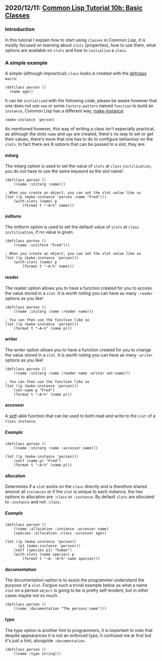 ## 2020/12/11: [Common Lisp Tutorial 10b: Basic Classes](https://www.youtube.com/watch?v=PKwm3325wk0)

### Introduction

In this tutorial I explain how to start using `classes` in Common Lisp, it is mostly focused on learning about `slots` (properties), how to use them, what options are available on `slots` and how to `initialise` a `class`.

### A simple example

A simple (although impractical) `class` looks is created with the [defclass](http://clhs.lisp.se/Body/m_defcla.htm) `macro`:

    (defclass person ()
      (name age))
      
It can be `initialised` with the following code, please be aware however that one does not use `new` or some `factory-pattern` named `function` to build an `instance`, Common Lisp has a different way, [make-instance](http://clhs.lisp.se/Body/f_mk_ins.htm):

    (make-instance 'person)
    
As mentioned however, this way of writing a class isn't especially practical, as although the slots `name` and `age` are created, there's no way to set or get their values, there's more that one has to do to configure behaviour on the `slots`. In fact there are 8 options that can be passed to a slot, they are:

#### initarg

The initarg option is used to set the value of `slots` at `class` `initilisation`, you do not have to use the same keyword as the slot name!

    (defclass person ()
        ((name :initarg :name)))
        
    ; When you create an object, you can set the slot value like so
    (let ((p (make-instance 'person :name "Fred")))
        (with-slots (name) p
            (format t "~A~%" name)))

#### initform

The initform option is used to set the default value of `slots` at `class` `initilisation`, if no value is given.

    (defclass person ()
        ((name :initform "Fred")))
        
    ; When you create an object, you can set the slot value like so
    (let ((p (make-instance 'person)))
        (with-slots (name) p
            (format t "~A~%" name)))
            

#### reader

The reader option allows you to have a function created for you to access the value stored in a `slot`. It is worth noting you can have as many `:reader` options as you like!

    (defclass person ()
        ((name :initarg :name :reader name)))
        
    ; You can then use the function like so
    (let ((p (make-instance 'person)))
        (format t "~A~%" (name p)))
    
#### writer

The writer option allows you to have a function created for you to change the value stored in a `slot`. It is worth noting you can have as many `:writer` options as you like!

    (defclass person ()
        ((name :initarg :name :reader name :writer set-name)))
        
    ; You can then use the function like so
    (let ((p (make-instance 'person)))
        (set-name p "Fred")
        (format t "~A~%" (name p)))
        
#### accessor

A [setf](http://clhs.lisp.se/Body/m_setf_.htm)-able function that can be used to both read and write to the `slot` of a `class instance`.

##### Example

    (defclass person ()
        ((name :initarg :name :accessor name)))
    
    (let ((p (make-instance 'person)))
        (setf (name p) "Fred")
        (format t "~A~%" (name p)))

#### allocation

Determines if a `slot` exists on the `class` directly and is therefore shared amonst all `instances` or if the `slot` is unique to each instance, the two options to allocation are `:class` or `:instance`. By default `slots` are allocated to `:instance` and not `:class`.

##### Example

    (defclass person ()
        ((name :allocation :instance :accessor name)
        (species :allocation :class :accessor age))
        
    (let ((p (make-instance 'person))
          (p1 (make-instance 'person)))
        (setf (species p1) "human")  
        (with-slots (name species) p
            (format t "~A: ~A~%" name species)))

#### documentation

The documentation option is to assist the programmer understand the purpose of a `slot`. Forgive such a trivial example below as what a name `slot` on a person `object` is going to be is pretty self-evident, but in other cases maybe not so much.

    (defclass person ()
        ((name :documentation "The persons name")))

#### type

The type option is another hint to programmers, it is important to note that despite appearances it is not an enforced type, it confused me at first but it's just a hint, alongside `:documentation`.

    (defclass person ()
        ((name :type string)))
